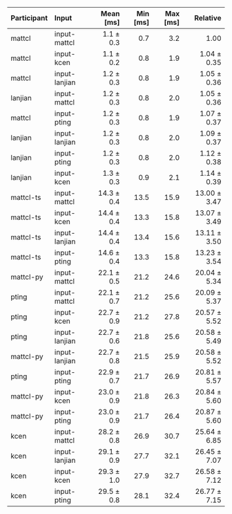| Participant | Input | Mean [ms] | Min [ms] | Max [ms] | Relative |
|:---|:---|---:|---:|---:|---:|
| mattcl | input-mattcl | 1.1 ± 0.3 | 0.7 | 3.2 | 1.00 |
| mattcl | input-kcen | 1.1 ± 0.2 | 0.8 | 1.9 | 1.04 ± 0.35 |
| mattcl | input-lanjian | 1.2 ± 0.3 | 0.8 | 1.9 | 1.05 ± 0.36 |
| lanjian | input-mattcl | 1.2 ± 0.3 | 0.8 | 2.0 | 1.05 ± 0.36 |
| mattcl | input-pting | 1.2 ± 0.3 | 0.8 | 1.9 | 1.07 ± 0.37 |
| lanjian | input-lanjian | 1.2 ± 0.3 | 0.8 | 2.0 | 1.09 ± 0.37 |
| lanjian | input-pting | 1.2 ± 0.3 | 0.8 | 2.0 | 1.12 ± 0.38 |
| lanjian | input-kcen | 1.3 ± 0.3 | 0.9 | 2.1 | 1.14 ± 0.39 |
| mattcl-ts | input-mattcl | 14.3 ± 0.4 | 13.5 | 15.9 | 13.00 ± 3.47 |
| mattcl-ts | input-kcen | 14.4 ± 0.4 | 13.3 | 15.8 | 13.07 ± 3.49 |
| mattcl-ts | input-lanjian | 14.4 ± 0.4 | 13.4 | 15.6 | 13.11 ± 3.50 |
| mattcl-ts | input-pting | 14.6 ± 0.4 | 13.3 | 15.8 | 13.23 ± 3.54 |
| mattcl-py | input-mattcl | 22.1 ± 0.5 | 21.2 | 24.6 | 20.04 ± 5.34 |
| pting | input-mattcl | 22.1 ± 0.7 | 21.2 | 25.6 | 20.09 ± 5.37 |
| pting | input-kcen | 22.7 ± 0.9 | 21.2 | 27.8 | 20.57 ± 5.52 |
| pting | input-lanjian | 22.7 ± 0.6 | 21.8 | 25.6 | 20.58 ± 5.49 |
| mattcl-py | input-lanjian | 22.7 ± 0.8 | 21.5 | 25.9 | 20.58 ± 5.52 |
| pting | input-pting | 22.9 ± 0.7 | 21.7 | 26.9 | 20.81 ± 5.57 |
| mattcl-py | input-kcen | 23.0 ± 0.9 | 21.8 | 26.3 | 20.84 ± 5.60 |
| mattcl-py | input-pting | 23.0 ± 0.9 | 21.7 | 26.4 | 20.87 ± 5.60 |
| kcen | input-mattcl | 28.2 ± 0.8 | 26.9 | 30.7 | 25.64 ± 6.85 |
| kcen | input-lanjian | 29.1 ± 0.9 | 27.7 | 32.1 | 26.45 ± 7.07 |
| kcen | input-kcen | 29.3 ± 1.0 | 27.9 | 32.7 | 26.58 ± 7.12 |
| kcen | input-pting | 29.5 ± 0.8 | 28.1 | 32.4 | 26.77 ± 7.15 |
